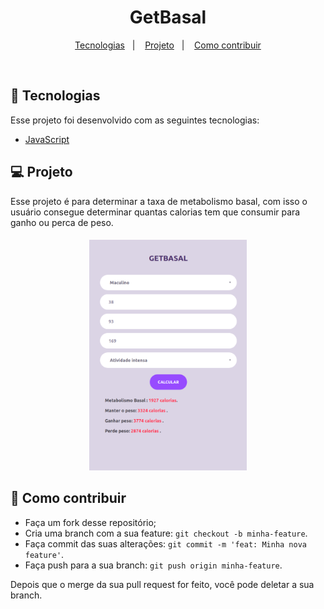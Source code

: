 <h1 align="center" color="red">
GetBasal
</h1>



<p align="center">
  <a href="#rocket-tecnologias">Tecnologias</a>&nbsp;&nbsp;&nbsp;|&nbsp;&nbsp;&nbsp;
  <a href="#-projeto">Projeto</a>&nbsp;&nbsp;&nbsp;|&nbsp;&nbsp;&nbsp;
  <a href="#-como-contribuir">Como contribuir</a>
</p>

<br>

## :rocket: Tecnologias

Esse projeto foi desenvolvido com as seguintes tecnologias:

- [JavaScript](https://developer.mozilla.org/pt-BR/docs/Web/JavaScript)


## 💻 Projeto

Esse projeto é para determinar a taxa de metabolismo basal, com isso o usuário consegue determinar quantas calorias tem que consumir para ganho ou perca de peso.


<h4 align="center">
  <img src='./images/print.png' width='50%' heigth='50%'>
</h4>

## 🤔 Como contribuir

- Faça um fork desse repositório;
- Cria uma branch com a sua feature: `git checkout -b minha-feature`.
- Faça commit das suas alterações: `git commit -m 'feat: Minha nova feature'`.
- Faça push para a sua branch: `git push origin minha-feature`.

Depois que o merge da sua pull request for feito, você pode deletar a sua branch.



